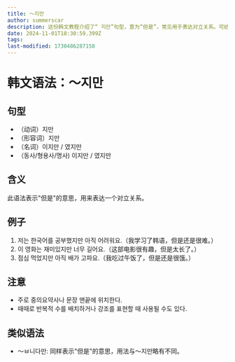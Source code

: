 ```yaml
---
title: 〜지만
author: summerscar
description: 这份韩文教程介绍了“ 지만”句型，意为“但是”，常见用于表达对立关系。可结合动词、形容词或名词使用。位置常在句子末尾，也可用于强调。示例和注意事项详实。
date: 2024-11-01T18:30:59.399Z
tags:
last-modified: 1730486287158
---
```


# 韩文语法：〜지만

## 句型
- （动词）지만
- （形容词）지만
- （名词）이지만 / 였지만
- （동사/형용사/명사) 이지만 / 였지만

## 含义
此语法表示"但是"的意思，用来表达一个对立关系。

## 例子
1. <Speak>저는 한국어를 공부했지만 아직 어려워요.</Speak>（我学习了韩语，但是还是很难。）
2. <Speak>이 영화는 재미있지만 너무 길어요.</Speak>（这部电影很有趣，但是太长了。）
3. <Speak>점심 먹었지만 아직 배가 고파요.</Speak>（我吃过午饭了，但是还是很饿。）

## 注意
- 주로 중의요약사나 문장 맨끝에 위치한다.
- 때때로 반복적 수를 배치하거나 강조를 표현할 때 사용될 수도 있다.

## 类似语法
- 〜ㅂ니다만: 同样表示"但是"的意思，用法与〜지만略有不同。